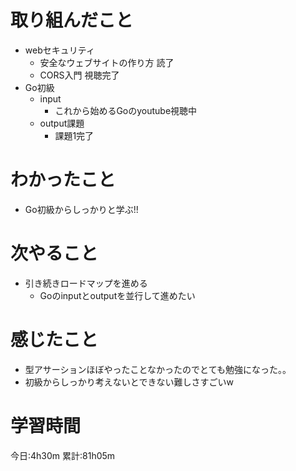 # 取り組んだこと
  - webセキュリティ
    - 安全なウェブサイトの作り方 読了
    - CORS入門 視聴完了
  - Go初級
    - input
      - これから始めるGoのyoutube視聴中
    - output課題
      - 課題1完了

# わかったこと
  - Go初級からしっかりと学ぶ!!

# 次やること
  - 引き続きロードマップを進める
    - Goのinputとoutputを並行して進めたい

# 感じたこと
  - 型アサーションほぼやったことなかったのでとても勉強になった。。
  - 初級からしっかり考えないとできない難しさすごいw


# 学習時間
今日:4h30m
累計:81h05m
